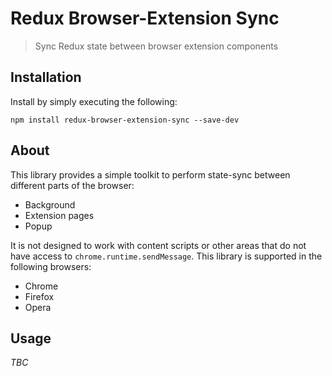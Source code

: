 # Redux Browser-Extension Sync
> Sync Redux state between browser extension components

## Installation
Install by simply executing the following:

```shell
npm install redux-browser-extension-sync --save-dev
```

## About
This library provides a simple toolkit to perform state-sync between different parts of the browser:

 * Background
 * Extension pages
 * Popup

It is not designed to work with content scripts or other areas that do not have access to `chrome.runtime.sendMessage`. This library is supported in the following browsers:

 * Chrome
 * Firefox
 * Opera

## Usage
_TBC_
